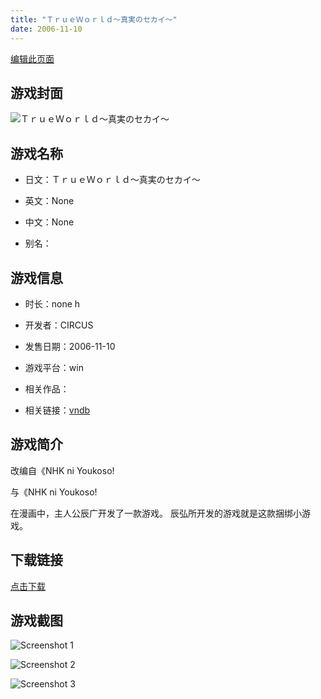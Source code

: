 ```yaml
---
title: "ＴｒｕｅＷｏｒｌｄ～真実のセカイ～"
date: 2006-11-10
---
```

[编辑此页面](https://github.com/ACG-3/ADV3-source/blob/main/source/_posts/%EF%BC%B4%EF%BD%92%EF%BD%95%EF%BD%85%EF%BC%B7%EF%BD%8F%EF%BD%92%EF%BD%8C%EF%BD%84%EF%BD%9E%E7%9C%9F%E5%AE%9F%E3%81%AE%E3%82%BB%E3%82%AB%E3%82%A4%EF%BD%9E.md)

## 游戏封面

![ＴｒｕｅＷｏｒｌｄ～真実のセカイ～](https%3A//pan.timero.xyz/onedrive/img_lib_001/%EF%BC%B4%EF%BD%92%EF%BD%95%EF%BD%85%EF%BC%B7%EF%BD%8F%EF%BD%92%EF%BD%8C%EF%BD%84%EF%BD%9E%E7%9C%9F%E5%AE%9F%E3%81%AE%E3%82%BB%E3%82%AB%E3%82%A4%EF%BD%9E_cover.avif)


## 游戏名称

- 日文：ＴｒｕｅＷｏｒｌｄ～真実のセカイ～
- 英文：None
- 中文：None

- 别名：


## 游戏信息

- 时长：none h
- 开发者：CIRCUS
- 发售日期：2006-11-10
- 游戏平台：win
- 相关作品：

- 相关链接：[vndb](https://vndb.org/v1240)


## 游戏简介

改编自《NHK ni Youkoso!

与《NHK ni Youkoso!




在漫画中，主人公辰广开发了一款游戏。
辰弘所开发的游戏就是这款捆绑小游戏。


## 下载链接

[点击下载](https://pan.timero.xyz/onedrive/adv_lib_001/%EF%BC%B4%EF%BD%92%EF%BD%95%EF%BD%85%EF%BC%B7%EF%BD%8F%EF%BD%92%EF%BD%8C%EF%BD%84%EF%BD%9E%E7%9C%9F%E5%AE%9F%E3%81%AE%E3%82%BB%E3%82%AB%E3%82%A4%EF%BD%9E)


## 游戏截图


![Screenshot 1](https%3A//pan.timero.xyz/onedrive/img_lib_001/%EF%BC%B4%EF%BD%92%EF%BD%95%EF%BD%85%EF%BC%B7%EF%BD%8F%EF%BD%92%EF%BD%8C%EF%BD%84%EF%BD%9E%E7%9C%9F%E5%AE%9F%E3%81%AE%E3%82%BB%E3%82%AB%E3%82%A4%EF%BD%9E_Screenshot_1.avif)

![Screenshot 2](https%3A//pan.timero.xyz/onedrive/img_lib_001/%EF%BC%B4%EF%BD%92%EF%BD%95%EF%BD%85%EF%BC%B7%EF%BD%8F%EF%BD%92%EF%BD%8C%EF%BD%84%EF%BD%9E%E7%9C%9F%E5%AE%9F%E3%81%AE%E3%82%BB%E3%82%AB%E3%82%A4%EF%BD%9E_Screenshot_2.avif)

![Screenshot 3](https%3A//pan.timero.xyz/onedrive/img_lib_001/%EF%BC%B4%EF%BD%92%EF%BD%95%EF%BD%85%EF%BC%B7%EF%BD%8F%EF%BD%92%EF%BD%8C%EF%BD%84%EF%BD%9E%E7%9C%9F%E5%AE%9F%E3%81%AE%E3%82%BB%E3%82%AB%E3%82%A4%EF%BD%9E_Screenshot_3.avif)

